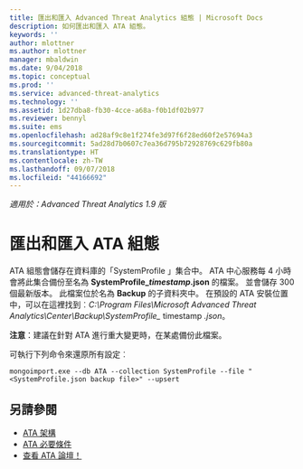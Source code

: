 ```yaml
---
title: 匯出和匯入 Advanced Threat Analytics 組態 | Microsoft Docs
description: 如何匯出和匯入 ATA 組態。
keywords: ''
author: mlottner
ms.author: mlottner
manager: mbaldwin
ms.date: 9/04/2018
ms.topic: conceptual
ms.prod: ''
ms.service: advanced-threat-analytics
ms.technology: ''
ms.assetid: 1d27dba8-fb30-4cce-a68a-f0b1df02b977
ms.reviewer: bennyl
ms.suite: ems
ms.openlocfilehash: ad28af9c8e1f274fe3d97f6f28ed60f2e57694a3
ms.sourcegitcommit: 5ad28d7b0607c7ea36d795b72928769c629fb80a
ms.translationtype: HT
ms.contentlocale: zh-TW
ms.lasthandoff: 09/07/2018
ms.locfileid: "44166692"
---
```

*適用於：Advanced Threat Analytics 1.9 版*



# <a name="export-and-import-the-ata-configuration"></a>匯出和匯入 ATA 組態
ATA 組態會儲存在資料庫的「SystemProfile 」集合中。
ATA 中心服務每 4 小時會將此集合備份至名為 **SystemProfile_*timestamp*.json** 的檔案。 並會儲存 300 個最新版本。
此檔案位於名為 **Backup** 的子資料夾中。 在預設的 ATA 安裝位置中，可以在這裡找到︰*C:\Program Files\Microsoft Advanced Threat Analytics\Center\Backup\SystemProfile_* timestamp *.json*。 

**注意**：建議在針對 ATA 進行重大變更時，在某處備份此檔案。

可執行下列命令來還原所有設定︰

`mongoimport.exe --db ATA --collection SystemProfile --file "<SystemProfile.json backup file>" --upsert`

## <a name="see-also"></a>另請參閱
- [ATA 架構](ata-architecture.md)
- [ATA 必要條件](ata-prerequisites.md)
- [查看 ATA 論壇！](https://social.technet.microsoft.com/Forums/security/home?forum=mata)

